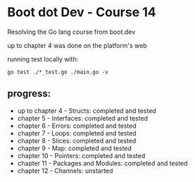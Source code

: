 # Boot dot Dev - Course 14

Resolving the Go lang course from boot.dev

up to chapter 4 was done on the platform's web

running test locally with:

```
go test ./*_test.go ./main.go -v

```

## progress:

* up to chapter 4 - Structs:        completed and tested
* chapter 5 -       Interfaces:     completed and tested
* chapter 6 -       Errors:         completed and tested
* chapter 7 -       Loops:          completed and tested
* chapter 8 -       Slices:         completed and tested
* chapter 9 -       Map:            completed and tested
* chapter 10 -      Pointers:       completed and tested
* chapter 11 -      Packages
                    and Modules:    completed and tested
* chapter 12 -      Channels:       unstarted
